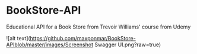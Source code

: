 # BookStore-API

Educational API for a Book Store from Trevoir Williams' course from Udemy


![alt text](https://github.com/maxponmar/BookStore-APIblob/master/images/Screenshot Swagger UI.png?raw=true)
